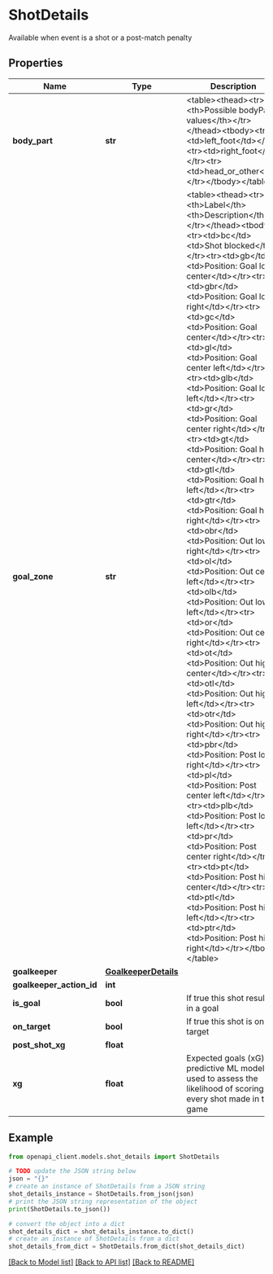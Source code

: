 # ShotDetails

Available when event is a shot or a post-match penalty

## Properties

Name | Type | Description | Notes
------------ | ------------- | ------------- | -------------
**body_part** | **str** | &lt;table&gt;&lt;thead&gt;&lt;tr&gt;&lt;th&gt;Possible bodyPart values&lt;/th&gt;&lt;/tr&gt;&lt;/thead&gt;&lt;tbody&gt;&lt;tr&gt;&lt;td&gt;left_foot&lt;/td&gt;&lt;/tr&gt;&lt;tr&gt;&lt;td&gt;right_foot&lt;/td&gt;&lt;/tr&gt;&lt;tr&gt;&lt;td&gt;head_or_other&lt;/td&gt;&lt;/tr&gt;&lt;/tbody&gt;&lt;/table&gt; | [optional] 
**goal_zone** | **str** | &lt;table&gt;&lt;thead&gt;&lt;tr&gt;&lt;th&gt;Label&lt;/th&gt;&lt;th&gt;Description&lt;/th&gt;&lt;/tr&gt;&lt;/thead&gt;&lt;tbody&gt;&lt;tr&gt;&lt;td&gt;bc&lt;/td&gt;&lt;td&gt;Shot blocked&lt;/td&gt;&lt;/tr&gt;&lt;tr&gt;&lt;td&gt;gb&lt;/td&gt;&lt;td&gt;Position: Goal low center&lt;/td&gt;&lt;/tr&gt;&lt;tr&gt;&lt;td&gt;gbr&lt;/td&gt;&lt;td&gt;Position: Goal low right&lt;/td&gt;&lt;/tr&gt;&lt;tr&gt;&lt;td&gt;gc&lt;/td&gt;&lt;td&gt;Position: Goal center&lt;/td&gt;&lt;/tr&gt;&lt;tr&gt;&lt;td&gt;gl&lt;/td&gt;&lt;td&gt;Position: Goal center left&lt;/td&gt;&lt;/tr&gt;&lt;tr&gt;&lt;td&gt;glb&lt;/td&gt;&lt;td&gt;Position: Goal low left&lt;/td&gt;&lt;/tr&gt;&lt;tr&gt;&lt;td&gt;gr&lt;/td&gt;&lt;td&gt;Position: Goal center right&lt;/td&gt;&lt;/tr&gt;&lt;tr&gt;&lt;td&gt;gt&lt;/td&gt;&lt;td&gt;Position: Goal high center&lt;/td&gt;&lt;/tr&gt;&lt;tr&gt;&lt;td&gt;gtl&lt;/td&gt;&lt;td&gt;Position: Goal high left&lt;/td&gt;&lt;/tr&gt;&lt;tr&gt;&lt;td&gt;gtr&lt;/td&gt;&lt;td&gt;Position: Goal high right&lt;/td&gt;&lt;/tr&gt;&lt;tr&gt;&lt;td&gt;obr&lt;/td&gt;&lt;td&gt;Position: Out low right&lt;/td&gt;&lt;/tr&gt;&lt;tr&gt;&lt;td&gt;ol&lt;/td&gt;&lt;td&gt;Position: Out center left&lt;/td&gt;&lt;/tr&gt;&lt;tr&gt;&lt;td&gt;olb&lt;/td&gt;&lt;td&gt;Position: Out low left&lt;/td&gt;&lt;/tr&gt;&lt;tr&gt;&lt;td&gt;or&lt;/td&gt;&lt;td&gt;Position: Out center right&lt;/td&gt;&lt;/tr&gt;&lt;tr&gt;&lt;td&gt;ot&lt;/td&gt;&lt;td&gt;Position: Out high center&lt;/td&gt;&lt;/tr&gt;&lt;tr&gt;&lt;td&gt;otl&lt;/td&gt;&lt;td&gt;Position: Out high left&lt;/td&gt;&lt;/tr&gt;&lt;tr&gt;&lt;td&gt;otr&lt;/td&gt;&lt;td&gt;Position: Out high right&lt;/td&gt;&lt;/tr&gt;&lt;tr&gt;&lt;td&gt;pbr&lt;/td&gt;&lt;td&gt;Position: Post low right&lt;/td&gt;&lt;/tr&gt;&lt;tr&gt;&lt;td&gt;pl&lt;/td&gt;&lt;td&gt;Position: Post center left&lt;/td&gt;&lt;/tr&gt;&lt;tr&gt;&lt;td&gt;plb&lt;/td&gt;&lt;td&gt;Position: Post low left&lt;/td&gt;&lt;/tr&gt;&lt;tr&gt;&lt;td&gt;pr&lt;/td&gt;&lt;td&gt;Position: Post center right&lt;/td&gt;&lt;/tr&gt;&lt;tr&gt;&lt;td&gt;pt&lt;/td&gt;&lt;td&gt;Position: Post high center&lt;/td&gt;&lt;/tr&gt;&lt;tr&gt;&lt;td&gt;ptl&lt;/td&gt;&lt;td&gt;Position: Post high left&lt;/td&gt;&lt;/tr&gt;&lt;tr&gt;&lt;td&gt;ptr&lt;/td&gt;&lt;td&gt;Position: Post high right&lt;/td&gt;&lt;/tr&gt;&lt;/tbody&gt;&lt;/table&gt; | [optional] 
**goalkeeper** | [**GoalkeeperDetails**](GoalkeeperDetails.md) |  | [optional] 
**goalkeeper_action_id** | **int** |  | [optional] 
**is_goal** | **bool** | If true this shot results in a goal | [optional] 
**on_target** | **bool** | If true this shot is on target | [optional] 
**post_shot_xg** | **float** |  | [optional] 
**xg** | **float** | Expected goals (xG) is a predictive ML model used to assess the likelihood of scoring for every shot made in the game | [optional] 

## Example

```python
from openapi_client.models.shot_details import ShotDetails

# TODO update the JSON string below
json = "{}"
# create an instance of ShotDetails from a JSON string
shot_details_instance = ShotDetails.from_json(json)
# print the JSON string representation of the object
print(ShotDetails.to_json())

# convert the object into a dict
shot_details_dict = shot_details_instance.to_dict()
# create an instance of ShotDetails from a dict
shot_details_from_dict = ShotDetails.from_dict(shot_details_dict)
```
[[Back to Model list]](../README.md#documentation-for-models) [[Back to API list]](../README.md#documentation-for-api-endpoints) [[Back to README]](../README.md)


